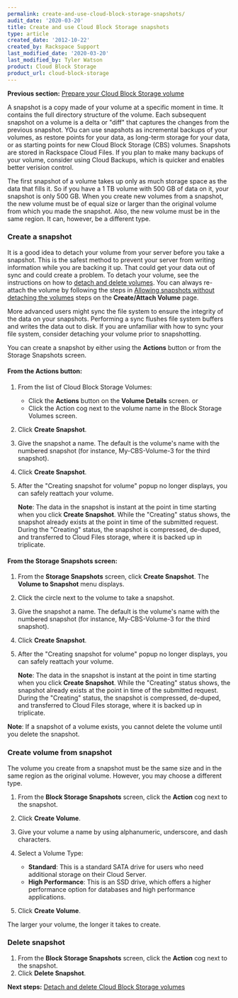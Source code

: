 ```yaml
---
permalink: create-and-use-cloud-block-storage-snapshots/
audit_date: '2020-03-20'
title: Create and use Cloud Block Storage snapshots
type: article
created_date: '2012-10-22'
created_by: Rackspace Support
last_modified_date: '2020-03-20'
last_modified_by: Tyler Watson
product: Cloud Block Storage
product_url: cloud-block-storage
---
```


**Previous section:** [Prepare your Cloud Block Storage volume](/how-to/prepare-your-cloud-block-storage-volume)

A snapshot is a copy made of your volume at a specific moment in time.
It contains the full directory structure of the volume. Each subsequent
snapshot on a volume is a delta or "diff" that captures the changes
from the previous snapshot. YOu can use snapshots as incremental backups
of your volumes, as restore points for your data, as long-term storage for
your data, or as starting points for new Cloud Block Storage (CBS) volumes.
Snapshots are stored in Rackspace Cloud Files. If you plan to make many backups
of your volume, consider using Cloud Backups, which is quicker and enables
better verision control.

The first snapshot of a volume takes up only as much storage space as
the data that fills it. So if you have a 1 TB volume with 500 GB of data on it,
your snapshot is only 500 GB. When you create new volumes from a snapshot, the
new volume must be of equal size or larger than the original volume from which
you made the snapshot. Also, the new volume must be in the same region. It can,
however, be a different type.


### Create a snapshot

It is a good idea to detach your volume from your server before you take
a snapshot. This is the safest method to prevent your server from
writing information while you are backing it up. That could get your
data out of sync and could create a problem. To detach your volume, see
the instructions on how to [detach and delete volumes](/how-to/detach-and-delete-cloud-block-storage-volumes).
You can always re-attach the volume by following the steps in [Allowing snapshots without detaching the volumes](/how-to/create-and-attach-a-cloud-block-storage-volume) steps
on the **Create/Attach Volume** page.

More advanced users might sync the file system to ensure the
integrity of the data on your snapshots. Performing a sync flushes
file system buffers and writes the data out to disk. If you are
unfamiliar with how to sync your file system, consider detaching your
volume prior to snapshotting.

You can create a snapshot by either using the **Actions** button
or from the Storage Snapshots screen.

#### From the Actions button:

1.  From the list of Cloud Block Storage Volumes:
    -   Click the **Actions** button on the **Volume Details** screen.
        or
    -   Click the Action cog next to the volume name in the Block
        Storage Volumes screen.

2.  Click **Create Snapshot**.
3.  Give the snapshot a name. The default is the volume's name with the
    numbered snapshot (for instance, My-CBS-Volume-3 for the
    third snapshot).
4.  Click **Create Snapshot**.
5.  After the "Creating snapshot for volume" popup no longer displays, you can safely
    reattach your volume.

    **Note**: The data in the snapshot is instant at the point in time
    starting when you click **Create Snapshot**. While the
    "Creating" status shows, the snapshot already exists at the point in
    time of the submitted request. During the "Creating" status, the
    snapshot is compressed, de-duped, and transferred to Cloud Files
    storage, where it is backed up in triplicate.

#### From the Storage Snapshots screen:

1.  From the **Storage Snapshots** screen, click **Create Snapshot**.
    The **Volume to Snapshot** menu displays.
2.  Click the circle next to the volume to take a snapshot.
3.  Give the snapshot a name. The default is the volume's name with the
    numbered snapshot (for instance, My-CBS-Volume-3 for the
    third snapshot).
4.  Click **Create Snapshot**.
5.  After the "Creating snapshot for volume" popup no longer displays, you can safely
    reattach your volume.

    **Note**: The data in the snapshot is instant at the point in time
    starting when you click **Create Snapshot**. While the
    "Creating" status shows, the snapshot already exists at the point in
    time of the submitted request. During the "Creating" status, the
    snapshot is compressed, de-duped, and transferred to Cloud Files
    storage, where it is backed up in triplicate.

**Note**: If a snapshot of a volume exists, you cannot delete the volume until you delete the snapshot.

### Create volume from snapshot

The volume you create from a snapshot must be the same size and in the
same region as the original volume. However, you may choose a different
type.

1.  From the **Block Storage Snapshots** screen, click the **Action**
    cog next to the snapshot.
2.  Click **Create Volume**.
3.  Give your volume a name by using alphanumeric, underscore, and dash
    characters.
4.  Select a Volume Type:
    -   **Standard**: This is a standard SATA drive for users who need
        additional storage on their Cloud Server.
    -   **High Performance**: This is an SSD drive, which offers a
        higher performance option for databases and high
        performance applications.

5.  Click **Create Volume**.

The larger your volume, the longer it takes to create.

### Delete snapshot

1.  From the **Block Storage Snapshots** screen, click the **Action** cog next to the snapshot.
2.  Click **Delete Snapshot**.


**Next steps:** [Detach and delete Cloud Block Storage volumes](/how-to/detach-and-delete-cloud-block-storage-volumes)
